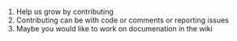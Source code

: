 1) Help us grow by contributing
2) Contributing can be with code or comments or reporting issues
3) Maybe you would like to work on documenation in the wiki
